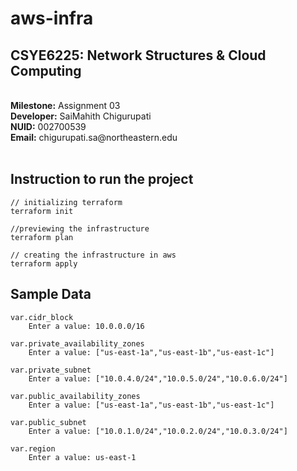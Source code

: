# aws-infra

## CSYE6225: Network Structures & Cloud Computing

<br>
<strong>Milestone:</strong> Assignment 03 <br>
<strong>Developer:</strong> SaiMahith Chigurupati <br>
<strong>NUID:</strong> 002700539 <br>
<strong>Email:</strong> chigurupati.sa@northeastern.edu <br>
<br>

## Instruction to run the project

```
// initializing terraform
terraform init

//previewing the infrastructure
terraform plan

// creating the infrastructure in aws
terraform apply

```

## Sample Data

```
var.cidr_block  
    Enter a value: 10.0.0.0/16

var.private_availability_zones 
    Enter a value: ["us-east-1a","us-east-1b","us-east-1c"]

var.private_subnet
    Enter a value: ["10.0.4.0/24","10.0.5.0/24","10.0.6.0/24"]

var.public_availability_zones  
    Enter a value: ["us-east-1a","us-east-1b","us-east-1c"]

var.public_subnet  
    Enter a value: ["10.0.1.0/24","10.0.2.0/24","10.0.3.0/24"]
    
var.region  
    Enter a value: us-east-1

```
